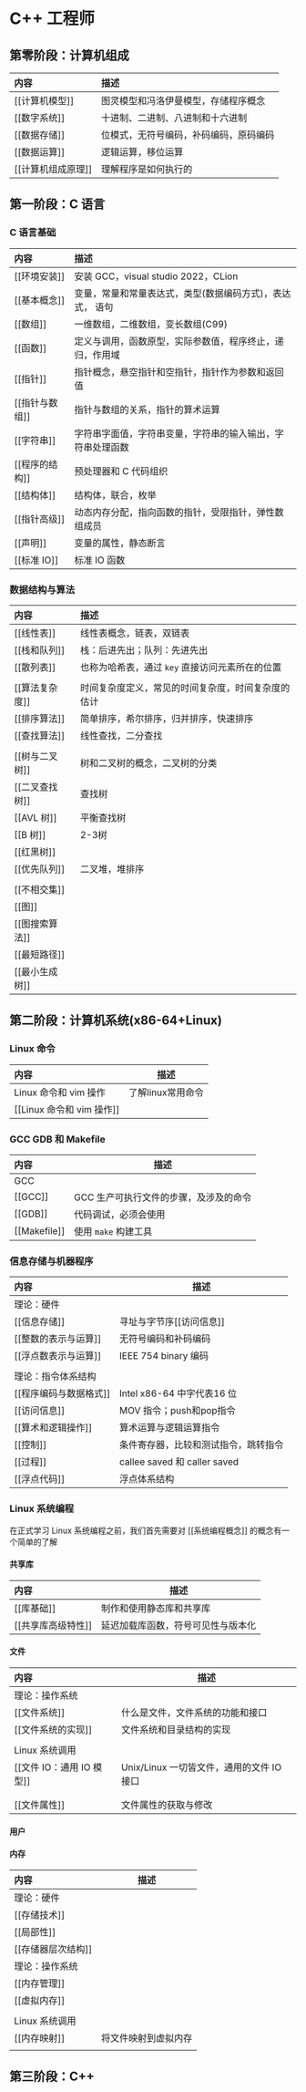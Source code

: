 # C++ 工程师

## 第零阶段：计算机组成

| 内容          | 描述                  |
| :---------- | :------------------ |
| [[计算机模型]]   | 图灵模型和冯洛伊曼模型，存储程序概念  |
| [[数字系统]]    | 十进制、二进制、八进制和十六进制    |
| [[数据存储]]    | 位模式，无符号编码，补码编码，原码编码 |
| [[数据运算]]    | 逻辑运算，移位运算           |
| [[计算机组成原理]] | 理解程序是如何执行的          |

## 第一阶段：C 语言

### C 语言基础

| 内容        | 描述                              |
| :-------- | :------------------------------ |
| [[环境安装]]  | 安装 GCC，visual studio 2022，CLion |
| [[基本概念]]  | 变量，常量和常量表达式，类型(数据编码方式)，表达式， 语句  |
| [[数组]]    | 一维数组，二维数组，变长数组(C99)             |
| [[函数]]    | 定义与调用，函数原型，实际参数值，程序终止，递归，作用域    |
| [[指针]]    | 指针概念，悬空指针和空指针，指针作为参数和返回值        |
| [[指针与数组]] | 指针与数组的关系，指针的算术运算                |
| [[字符串]]   | 字符串字面值，字符串变量，字符串的输入输出，字符串处理函数   |
| [[程序的结构]] | 预处理器和 C 代码组织                    |
| [[结构体]]   | 结构体，联合，枚举                       |
| [[指针高级]]  | 动态内存分配，指向函数的指针，受限指针，弹性数组成员      |
| [[声明]]    | 变量的属性，静态断言                      |
| [[标准 IO]] | 标准 IO 函数                        |

### 数据结构与算法

| 内容        | 描述                          |
| :-------- | :-------------------------- |
| [[线性表]]   | 线性表概念，链表，双链表                |
| [[栈和队列]]  | 栈：后进先出；队列：先进先出              |
| [[散列表]]   | 也称为哈希表，通过 `key` 直接访问元素所在的位置 |
|           |                             |
| [[算法复杂度]] | 时间复杂度定义，常见的时间复杂度，时间复杂度的估计   |
| [[排序算法]]  | 简单排序，希尔排序，归并排序，快速排序         |
| [[查找算法]]  | 线性查找，二分查找                   |
|           |                             |
| [[树与二叉树]] | 树和二叉树的概念，二叉树的分类             |
| [[二叉查找树]] | 查找树                         |
| [[AVL 树]] | 平衡查找树                       |
| [[B 树]]   | 2-3树                        |
| [[红黑树]]   |                             |
| [[优先队列]]  | 二叉堆，堆排序                     |
|           |                             |
| [[不相交集]]  |                             |
| [[图]]     |                             |
| [[图搜索算法]] |                             |
| [[最短路径]]  |                             |
| [[最小生成树]] |                             |

## 第二阶段：计算机系统(x86-64+Linux)

### Linux 命令
| 内容                   | 描述                                             |
| :------------------- | ---------------------------------------------- |
| Linux 命令和 vim 操作     | 了解linux常用命令                                    |
| [[Linux 命令和 vim 操作]] |                                                |

### GCC GDB 和 Makefile

| 内容           | 描述                    |
| :----------- | --------------------- |
| GCC          |                       |
| [[GCC]]      | GCC 生产可执行文件的步骤，及涉及的命令 |
| [[GDB]]      | 代码调试，必须会使用            |
| [[Makefile]] | 使用 `make` 构建工具        |

### 信息存储与机器程序


| 内容            | 描述                          |
| :------------ | --------------------------- |
| 理论：硬件         |                             |
| [[信息存储]]      | 寻址与字节序[[访问信息]]              |
| [[整数的表示与运算]]  | 无符号编码和补码编码                  |
| [[浮点数表示与运算]]  | IEEE 754 binary 编码          |
|               |                             |
| 理论：指令体系结构     |                             |
| [[程序编码与数据格式]] | Intel x86-64 中字代表16 位       |
| [[访问信息]]      | MOV 指令；push和pop指令           |
| [[算术和逻辑操作]]   | 算术运算与逻辑运算指令                 |
| [[控制]]        | 条件寄存器，比较和测试指令，跳转指令          |
| [[过程]]        | callee saved 和 caller saved |
| [[浮点代码]]      | 浮点体系结构                      |

### Linux 系统编程

在正式学习 Linux 系统编程之前，我们首先需要对 [[系统编程概念]] 的概念有一个简单的了解

#### 共享库

| 内容          | 描述                |
| :---------- | ----------------- |
| [[库基础]]     | 制作和使用静态库和共享库      |
| [[共享库高级特性]] | 延迟加载库函数，符号可见性与版本化 |

#### 文件

| 内容                 | 描述                           |
| :----------------- | ---------------------------- |
| 理论：操作系统            |                              |
| [[文件系统]]           | 什么是文件，文件系统的功能和接口             |
| [[文件系统的实现]]        | 文件系统和目录结构的实现                 |
|                    |                              |
| Linux 系统调用         |                              |
| [[文件 IO：通用 IO 模型]] | Unix/Linux 一切皆文件，通用的文件 IO 接口 |
|                    |                              |
|                    |                              |
| [[文件属性]]           | 文件属性的获取与修改                   |

#### 用户


#### 内存

| 内容          | 描述         |
| :---------- | ---------- |
| 理论：硬件       |            |
| [[存储技术]]    |            |
| [[局部性]]     |            |
| [[存储器层次结构]] |            |
| 理论：操作系统     |            |
| [[内存管理]]    |            |
| [[虚拟内存]]    |            |
|             |            |
| Linux 系统调用  |            |
| [[内存映射]]    | 将文件映射到虚拟内存 |
|             |            |



## 第三阶段：C++ 




